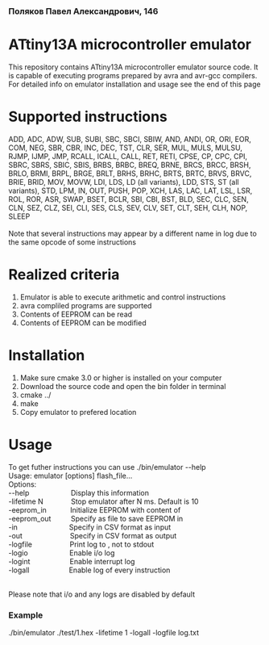 ### Поляков Павел Александрович, 146 <br>
# ATtiny13A microcontroller emulator
This repository contains ATtiny13A microcontroller emulator source code. It is capable of executing programs prepared by avra and avr-gcc compilers. For detailed info on emulator installation and usage see the end of this page <br>

# Supported instructions
ADD, ADC, ADW, SUB, SUBI, SBC, SBCI, SBIW, AND, ANDI, OR, ORI, EOR, COM, NEG, SBR, CBR, INC, DEC, TST, CLR, SER, MUL, MULS, MULSU, RJMP, IJMP, JMP, RCALL, ICALL, CALL, RET, RETI, CPSE, CP, CPC, CPI, SBRC, SBRS, SBIC, SBIS, BRBS, BRBC, BREQ, BRNE, BRCS, BRCC, BRSH, BRLO, BRMI, BRPL, BRGE, BRLT, BRHS, BRHC, BRTS, BRTC, BRVS, BRVC, BRIE, BRID, MOV, MOVW, LDI, LDS, LD (all variants), LDD, STS, ST (all variants), STD, LPM, IN, OUT, PUSH, POP, XCH, LAS, LAC, LAT, LSL, LSR, ROL, ROR, ASR, SWAP, BSET, BCLR, SBI, CBI, BST, BLD, SEC, CLC, SEN, CLN, SEZ, CLZ, SEI, CLI, SES, CLS, SEV, CLV, SET, CLT, SEH, CLH, NOP, SLEEP <br> <br>
Note that several instructions may appear by a different name in log due to the same opcode of some instructions <br>

# Realized criteria
1) Emulator is able to execute arithmetic and control instructions <br>
2) avra compliled programs are supported <br>
3) Contents of EEPROM can be read <br>
4) Contents of EEPROM can be modified <br>

# Installation
<ol>
  <li>Make sure cmake 3.0 or higher is installed on your computer </li>
  <li>Download the source code and open the bin folder in terminal </li>
  <li>cmake ../ </li>
  <li>make </li>
  <li>Copy emulator to prefered location </li>
</ol>

# Usage
To get futher instructions you can use ./bin/emulator --help <br>
Usage: emulator [options] flash_file...  <br>
Options:  <br>
  --help&nbsp;&nbsp;&nbsp;&nbsp;&nbsp;&nbsp;&nbsp;&nbsp;&nbsp;&nbsp;&nbsp;&nbsp;&nbsp;&nbsp;&nbsp;&nbsp;&nbsp;&nbsp;&nbsp;&nbsp;&nbsp;Display this information  <br>
  -lifetime N&nbsp;&nbsp;&nbsp;&nbsp;&nbsp;&nbsp;&nbsp;&nbsp;&nbsp;&nbsp;&nbsp;&nbsp;&nbsp;&nbsp;Stop emulator after N ms. Default is 10  <br>
  -eeprom_in <file>&nbsp;&nbsp;&nbsp;&nbsp;&nbsp;&nbsp;&nbsp;&nbsp;&nbsp;&nbsp;&nbsp;Initialize EEPROM with content of <file>  <br>
  -eeprom_out <file>&nbsp;&nbsp;&nbsp;&nbsp;&nbsp;&nbsp;&nbsp;&nbsp;&nbsp;Specify <file> as file to save EEPROM in  <br>
  -in <file>&nbsp;&nbsp;&nbsp;&nbsp;&nbsp;&nbsp;&nbsp;&nbsp;&nbsp;&nbsp;&nbsp;&nbsp;&nbsp;&nbsp;&nbsp;&nbsp;&nbsp;&nbsp;&nbsp;&nbsp;&nbsp;&nbsp;&nbsp;&nbsp;&nbsp;Specify <file> in CSV format as input  <br>
  -out <file>&nbsp;&nbsp;&nbsp;&nbsp;&nbsp;&nbsp;&nbsp;&nbsp;&nbsp;&nbsp;&nbsp;&nbsp;&nbsp;&nbsp;&nbsp;&nbsp;&nbsp;&nbsp;&nbsp;&nbsp;&nbsp;&nbsp;&nbsp;Specify <file> in CSV format as output  <br>
  -logfile <file>&nbsp;&nbsp;&nbsp;&nbsp;&nbsp;&nbsp;&nbsp;&nbsp;&nbsp;&nbsp;&nbsp;&nbsp;&nbsp;&nbsp;&nbsp;&nbsp;&nbsp;&nbsp;Print log to <file>, not to stdout  <br>
  -logio&nbsp;&nbsp;&nbsp;&nbsp;&nbsp;&nbsp;&nbsp;&nbsp;&nbsp;&nbsp;&nbsp;&nbsp;&nbsp;&nbsp;&nbsp;&nbsp;&nbsp;&nbsp;&nbsp;&nbsp;&nbsp;Enable i/o log  <br>
  -logint&nbsp;&nbsp;&nbsp;&nbsp;&nbsp;&nbsp;&nbsp;&nbsp;&nbsp;&nbsp;&nbsp;&nbsp;&nbsp;&nbsp;&nbsp;&nbsp;&nbsp;&nbsp;&nbsp;&nbsp;Enable interrupt log  <br>
  -logall&nbsp;&nbsp;&nbsp;&nbsp;&nbsp;&nbsp;&nbsp;&nbsp;&nbsp;&nbsp;&nbsp;&nbsp;&nbsp;&nbsp;&nbsp;&nbsp;&nbsp;&nbsp;&nbsp;&nbsp;Enable log of every instruction  <br> <br>
  
Please note that i/o and any logs are disabled by default <br>

### Example
./bin/emulator ./test/1.hex -lifetime 1 -logall -logfile log.txt
